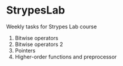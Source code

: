 # StrypesLab
Weekly tasks for Strypes Lab course
1. Bitwise operators
2. Bitwise operators 2
3. Pointers
4. Higher-order functions and preprocessor
